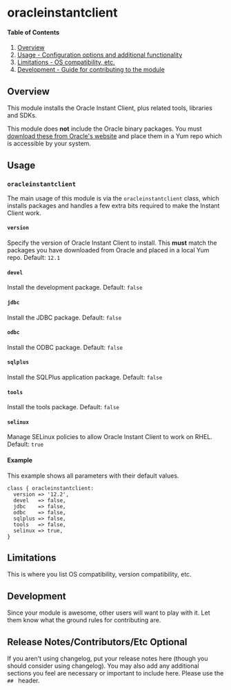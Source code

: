 # oracleinstantclient

#### Table of Contents

1. [Overview](#overview)
4. [Usage - Configuration options and additional functionality](#usage)
5. [Limitations - OS compatibility, etc.](#limitations)
6. [Development - Guide for contributing to the module](#development)

## Overview

This module installs the Oracle Instant Client, plus related tools, libraries
and SDKs.

This module does **not** include the Oracle binary packages. You must [download
these from Oracle's website](http://www.oracle.com/technetwork/database/features/instant-client/index-097480.html)
and place them in a Yum repo which is accessible by your system.

## Usage

### `oracleinstantclient`

The main usage of this module is via the `oracleinstantclient` class, which installs packages
and handles a few extra bits required to make the Instant Client work.

#### `version`
Specify the version of Oracle Instant Client to install. This **must** match the packages you have
downloaded from Oracle and placed in a local Yum repo. Default: `12.1`

#### `devel`
Install the development package. Default: `false`

#### `jdbc`
Install the JDBC package. Default: `false`

#### `odbc`
Install the ODBC package. Default: `false`

#### `sqlplus`
Install the SQLPlus application package. Default: `false`

#### `tools`
Install the tools package. Default: `false`

#### `selinux`
Manage SELinux policies to allow Oracle Instant Client to work on RHEL. Default: `true`

#### Example
This example shows all parameters with their default values.

```puppet
class { oracleinstantclient:
  version => '12.2',
  devel   => false,
  jdbc    => false,
  odbc    => false,
  sqlplus => false,
  tools   => false,
  selinux => true,
}
```

## Limitations

This is where you list OS compatibility, version compatibility, etc.

## Development

Since your module is awesome, other users will want to play with it. Let them
know what the ground rules for contributing are.

## Release Notes/Contributors/Etc **Optional**

If you aren't using changelog, put your release notes here (though you should
consider using changelog). You may also add any additional sections you feel are
necessary or important to include here. Please use the `## ` header.
